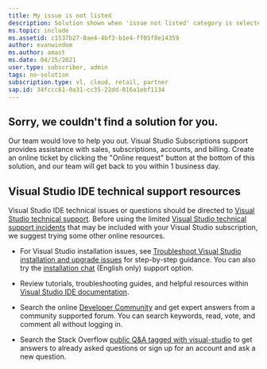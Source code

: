 ```yaml
---
title: My issue is not listed 
description: Solution shown when 'issue not listed' category is selected or no solution is found
ms.topic: include
ms.assetid: c1537b27-0ae4-4bf3-b1e4-ff05f8e14359
author: evanwindom
ms.author: amast
ms.date: 04/15/2021
user.type: subscriber, admin
tags: no-solution
subscription.type: vl, cloud, retail, partner
sap.id: 34fccc61-0a31-cc35-22dd-016a1ebf1134
---
```


## Sorry, we couldn't find a solution for you. 

Our team would love to help you out. Visual Studio Subscriptions support provides assistance with sales, subscriptions, accounts, and billing. Create an online ticket by clicking the "Online request" button at the bottom of this solution, and our team will get back to you within 1 business day. 

## Visual Studio IDE technical support resources  

Visual Studio IDE technical issues or questions should be directed to [Visual Studio technical support](https://visualstudio.microsoft.com/vs/support/). Before using the limited [Visual Studio technical support incidents](https://docs.microsoft.com/visualstudio/subscriptions/vs-tech-support) that may be included with your Visual Studio subscription, we suggest trying some other online resources.

- For Visual Studio installation issues, see [Troubleshoot Visual Studio installation and upgrade issues](https://docs.microsoft.com/visualstudio/install/troubleshooting-installation-issues) for step-by-step guidance. You can also try the [installation chat](https://visualstudio.microsoft.com/vs/support/#talktous) (English only) support option.

- Review tutorials, troubleshooting guides, and helpful resources within [Visual Studio IDE documentation](https://docs.microsoft.com/visualstudio/ide/). 

- Search the online [Developer Community](https://developercommunity.visualstudio.com/) and get expert answers from a community supported forum. You can search keywords, read, vote, and comment all without logging in.  

- Search the Stack Overflow [public Q&A tagged with visual-studio](https://stackoverflow.com/questions/tagged/visual-studio?tab=Newest) to get answers to already asked questions or sign up for an account and ask a new question.  



